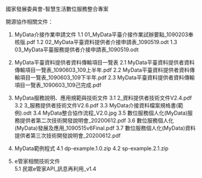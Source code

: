 國家發展委員會-智慧生活數位服務整合專案

開源協作相關文件：
1. MyData介接作業申請文件
  1.1 01_MyData平臺介接作業試辦要點_1090203奉核版.pdf
  1.2 02_MyData平臺資料提供者介接申請表_1090519.odt
  1.3 03_MyData平臺服務提供者介接申請表_1090519.odt

2. MyData平臺資料提供者資料傳輸項目一覽表
  2.1 MyData平臺資料提供者資料傳輸項目一覽表_1090603_109上半年.pdf
  2.2 MyData平臺資料提供者資料傳輸項目一覽表_1090603_109下半年.pdf
  2.3 MyData平臺資料提供者資料傳輸項目一覽表_1090603_109己完成.pdf

3. MyData服務說明、應用規範與技術文件
  3.1 2_資料提供者技術文件V2.4.pdf
  3.2 3_服務提供者技術文件V2.6.pdf
  3.3 MyData介接資料檔案規格書(範例).odt
  3.4 MyData整合協作流程_V2.0.jpg
  3.5 數位服務個人化(MyData)服務提供者第二次技術開發說明會_20200612.pdf
  3.6 數位服務個人化(MyData)發展及應用_1090515v6Final.pdf
  3.7 數位服務個人化(MyData)資料提供者第三次技術開發說明會_20200612.pdf
  
4. MyData範例程式
  4.1 dp-example.1.0.zip
  4.2 sp-example.2.1.zip

5. e管家相關技術文件   
  5.1 民眾e管家API_訊息再利用_v1.4
